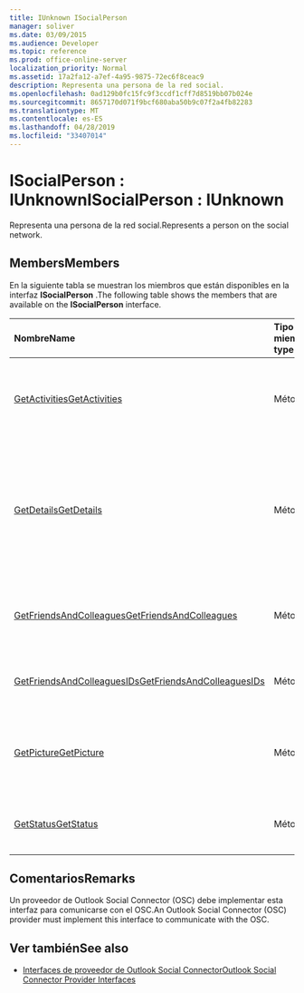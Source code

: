 ```yaml
---
title: IUnknown ISocialPerson
manager: soliver
ms.date: 03/09/2015
ms.audience: Developer
ms.topic: reference
ms.prod: office-online-server
localization_priority: Normal
ms.assetid: 17a2fa12-a7ef-4a95-9875-72ec6f8ceac9
description: Representa una persona de la red social.
ms.openlocfilehash: 0ad129b0fc15fc9f3ccdf1cff7d8519bb07b024e
ms.sourcegitcommit: 8657170d071f9bcf680aba50b9c07f2a4fb82283
ms.translationtype: MT
ms.contentlocale: es-ES
ms.lasthandoff: 04/28/2019
ms.locfileid: "33407014"
---
```

# <a name="isocialperson--iunknown"></a><span data-ttu-id="1927c-103">ISocialPerson : IUnknown</span><span class="sxs-lookup"><span data-stu-id="1927c-103">ISocialPerson : IUnknown</span></span>

<span data-ttu-id="1927c-104">Representa una persona de la red social.</span><span class="sxs-lookup"><span data-stu-id="1927c-104">Represents a person on the social network.</span></span>
  
## <a name="members"></a><span data-ttu-id="1927c-105">Members</span><span class="sxs-lookup"><span data-stu-id="1927c-105">Members</span></span>

<span data-ttu-id="1927c-106">En la siguiente tabla se muestran los miembros que están disponibles en la interfaz **ISocialPerson** .</span><span class="sxs-lookup"><span data-stu-id="1927c-106">The following table shows the members that are available on the **ISocialPerson** interface.</span></span> 
  
|<span data-ttu-id="1927c-107">**Nombre**</span><span class="sxs-lookup"><span data-stu-id="1927c-107">**Name**</span></span>|<span data-ttu-id="1927c-108">**Tipo de miembro**</span><span class="sxs-lookup"><span data-stu-id="1927c-108">**Member type**</span></span>|<span data-ttu-id="1927c-109">**Descripción**</span><span class="sxs-lookup"><span data-stu-id="1927c-109">**Description**</span></span>|
|:-----|:-----|:-----|
|[<span data-ttu-id="1927c-110">GetActivities</span><span class="sxs-lookup"><span data-stu-id="1927c-110">GetActivities</span></span>](isocialperson-getactivities.md) <br/> |<span data-ttu-id="1927c-111">Método</span><span class="sxs-lookup"><span data-stu-id="1927c-111">Method</span></span>  <br/> |<span data-ttu-id="1927c-112">Este método está en desuso desde Outlook Social Connector 2013.</span><span class="sxs-lookup"><span data-stu-id="1927c-112">This method has been deprecated since Outlook Social Connector 2013.</span></span>  <br/> |
|[<span data-ttu-id="1927c-113">GetDetails</span><span class="sxs-lookup"><span data-stu-id="1927c-113">GetDetails</span></span>](isocialperson-getdetails.md) <br/> |<span data-ttu-id="1927c-114">Método</span><span class="sxs-lookup"><span data-stu-id="1927c-114">Method</span></span>  <br/> |<span data-ttu-id="1927c-115">Obtiene una cadena que representa los detalles de la persona, como el nombre, el apellido y una dirección URL de una imagen de perfil.</span><span class="sxs-lookup"><span data-stu-id="1927c-115">Gets a string that represents details for the person, such as the first name, last name, and a URL to a profile picture.</span></span>  <br/> |
|[<span data-ttu-id="1927c-116">GetFriendsAndColleagues</span><span class="sxs-lookup"><span data-stu-id="1927c-116">GetFriendsAndColleagues</span></span>](isocialperson-getfriendsandcolleagues.md) <br/> |<span data-ttu-id="1927c-117">Método</span><span class="sxs-lookup"><span data-stu-id="1927c-117">Method</span></span>  <br/> |<span data-ttu-id="1927c-118">Obtiene una cadena que representa una colección de personas.</span><span class="sxs-lookup"><span data-stu-id="1927c-118">Gets a string that represents a collection of people.</span></span>  <br/> |
|[<span data-ttu-id="1927c-119">GetFriendsAndColleaguesIDs</span><span class="sxs-lookup"><span data-stu-id="1927c-119">GetFriendsAndColleaguesIDs</span></span>](isocialperson-getfriendsandcolleaguesids.md) <br/> |<span data-ttu-id="1927c-120">Método</span><span class="sxs-lookup"><span data-stu-id="1927c-120">Method</span></span>  <br/> |<span data-ttu-id="1927c-121">Actualmente, este método no es compatible.</span><span class="sxs-lookup"><span data-stu-id="1927c-121">This method is currently not supported.</span></span>  <br/> |
|[<span data-ttu-id="1927c-122">GetPicture</span><span class="sxs-lookup"><span data-stu-id="1927c-122">GetPicture</span></span>](isocialperson-getpicture.md) <br/> |<span data-ttu-id="1927c-123">Método</span><span class="sxs-lookup"><span data-stu-id="1927c-123">Method</span></span>  <br/> |<span data-ttu-id="1927c-124">Obtiene una matriz de bytes que contiene el recurso de imagen de la persona.</span><span class="sxs-lookup"><span data-stu-id="1927c-124">Gets an array of bytes that contains the picture resource for the person.</span></span>  <br/> |
|[<span data-ttu-id="1927c-125">GetStatus</span><span class="sxs-lookup"><span data-stu-id="1927c-125">GetStatus</span></span>](isocialperson-getstatus.md) <br/> |<span data-ttu-id="1927c-126">Método</span><span class="sxs-lookup"><span data-stu-id="1927c-126">Method</span></span>  <br/> |<span data-ttu-id="1927c-127">Actualmente, este método no es compatible.</span><span class="sxs-lookup"><span data-stu-id="1927c-127">This method is currently not supported.</span></span>  <br/> |
   
## <a name="remarks"></a><span data-ttu-id="1927c-128">Comentarios</span><span class="sxs-lookup"><span data-stu-id="1927c-128">Remarks</span></span>

<span data-ttu-id="1927c-129">Un proveedor de Outlook Social Connector (OSC) debe implementar esta interfaz para comunicarse con el OSC.</span><span class="sxs-lookup"><span data-stu-id="1927c-129">An Outlook Social Connector (OSC) provider must implement this interface to communicate with the OSC.</span></span>
  
## <a name="see-also"></a><span data-ttu-id="1927c-130">Ver también</span><span class="sxs-lookup"><span data-stu-id="1927c-130">See also</span></span>

- [<span data-ttu-id="1927c-131">Interfaces de proveedor de Outlook Social Connector</span><span class="sxs-lookup"><span data-stu-id="1927c-131">Outlook Social Connector Provider Interfaces</span></span>](outlook-social-connector-provider-interfaces.md)

